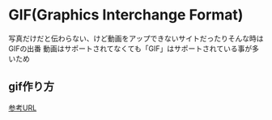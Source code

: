 # GIF(Graphics Interchange Format)

写真だけだと伝わらない、けど動画をアップできないサイトだったりそんな時はGIFの出番
動画はサポートされてなくても「GIF」はサポートされている事が多いため


## gif作り方

[参考URL](https://qiita.com/syamaoka/items/4d4054cd75df00460925)

